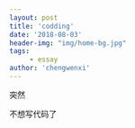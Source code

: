```yaml
---
layout: post
title: 'codding'
date: '2018-08-03'
header-img: "img/home-bg.jpg"
tags:
     - essay
author: 'chengwenxi'
---
```



突然

不想写代码了
